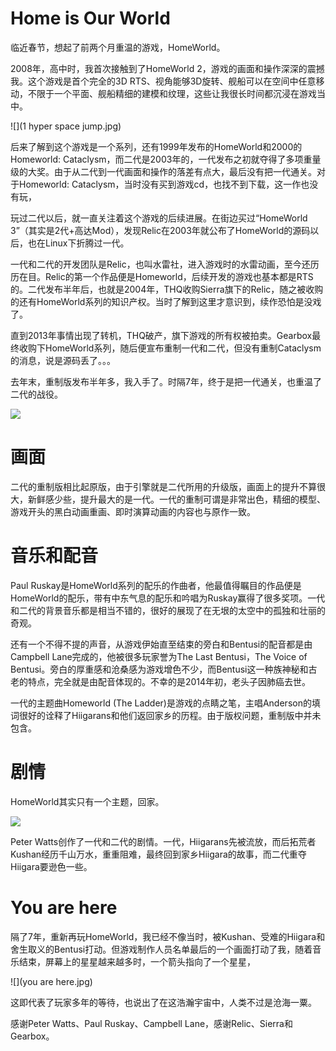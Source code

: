 # Home is Our World

临近春节，想起了前两个月重温的游戏，HomeWorld。

2008年，高中时，我首次接触到了HomeWorld 2，游戏的画面和操作深深的震撼我。这个游戏是首个完全的3D RTS、视角能够3D旋转、舰船可以在空间中任意移动，不限于一个平面、舰船精细的建模和纹理，这些让我很长时间都沉浸在游戏当中。

![](1 hyper space jump.jpg)

后来了解到这个游戏是一个系列，还有1999年发布的HomeWorld和2000的Homeworld: Cataclysm，而二代是2003年的，一代发布之初就夺得了多项重量级的大奖。由于从二代到一代画面和操作的落差有点大，最后没有把一代通关。对于Homeworld: Cataclysm，当时没有买到游戏cd，也找不到下载，这一作也没有玩，

玩过二代以后，就一直关注着这个游戏的后续进展。在街边买过“HomeWorld 3”（其实是2代+高达Mod），发现Relic在2003年就公布了HomeWorld的源码以后，也在Linux下折腾过一代。

一代和二代的开发团队是Relic，也叫水雷社，进入游戏时的水雷动画，至今还历历在目。Relic的第一个作品便是Homeworld，后续开发的游戏也基本都是RTS的。二代发布半年后，也就是2004年，THQ收购Sierra旗下的Relic，随之被收购的还有HomeWorld系列的知识产权。当时了解到这里才意识到，续作恐怕是没戏了。

直到2013年事情出现了转机，THQ破产，旗下游戏的所有权被拍卖。Gearbox最终收购下HomeWorld系列，随后便宣布重制一代和二代，但没有重制Cataclysm的消息，说是源码丢了。。。

去年末，重制版发布半年多，我入手了。时隔7年，终于是把一代通关，也重温了二代的战役。

![](homeworld.jpg)

# 画面

二代的重制版相比起原版，由于引擎就是二代所用的升级版，画面上的提升不算很大，新鲜感少些，提升最大的是一代。一代的重制可谓是非常出色，精细的模型、游戏开头的黑白动画重画、即时演算动画的内容也与原作一致。

# 音乐和配音

Paul Ruskay是HomeWorld系列的配乐的作曲者，他最值得瞩目的作品便是HomeWorld的配乐，带有中东气息的配乐和吟唱为Ruskay赢得了很多奖项。一代和二代的背景音乐都是相当不错的，很好的展现了在无垠的太空中的孤独和壮丽的奇观。

还有一个不得不提的声音，从游戏伊始直至结束的旁白和Bentusi的配音都是由Campbell Lane完成的，他被很多玩家誉为The Last Bentusi，The Voice of Bentusi。旁白的厚重感和沧桑感为游戏增色不少，而Bentusi这一种族神秘和古老的特点，完全就是由配音体现的。不幸的是2014年初，老头子因肺癌去世。

一代的主题曲Homeworld (The Ladder)是游戏的点睛之笔，主唱Anderson的填词很好的诠释了Hiigarans和他们返回家乡的历程。由于版权问题，重制版中并未包含。

# 剧情

HomeWorld其实只有一个主题，回家。

![](path.jpg)

Peter Watts创作了一代和二代的剧情。一代，Hiigarans先被流放，而后拓荒者Kushan经历千山万水，重重阻难，最终回到家乡Hiigara的故事，而二代重夺Hiigara要逊色一些。

# You are here

隔了7年，重新再玩HomeWorld，我已经不像当时，被Kushan、受难的Hiigara和舍生取义的Bentusi打动。但游戏制作人员名单最后的一个画面打动了我，随着音乐结束，屏幕上的星星越来越多时，一个箭头指向了一个星星，

![](you are here.jpg)

这即代表了玩家多年的等待，也说出了在这浩瀚宇宙中，人类不过是沧海一粟。

感谢Peter Watts、Paul Ruskay、Campbell Lane，感谢Relic、Sierra和Gearbox。